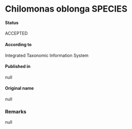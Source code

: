 Chilomonas oblonga SPECIES
=======

#### Status
ACCEPTED

#### According to
Integrated Taxonomic Information System

#### Published in
null

#### Original name
null

### Remarks
null